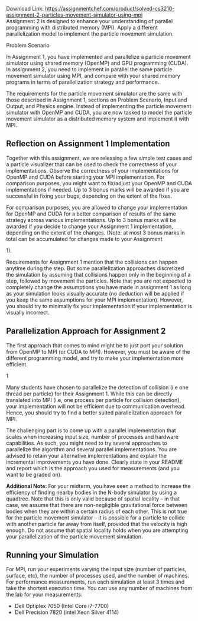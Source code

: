 Download Link: https://assignmentchef.com/product/solved-cs3210-assignment-2-particles-movement-simulator-using-mpi
<br>
Assignment 2 is designed to enhance your understanding of parallel programming with distributed memory (MPI). Apply a different parallelization model to implement the particle movement simulation.

Problem Scenario

In Assignment 1, you have implemented and parallelize a particle movement simulator using shared memory (OpenMP) and GPU programming (CUDA). In assignment 2, you need to implement in parallel the same particle movement simulator using MPI, and compare with your shared memory programs in terms of parallelization strategy and performance.

The requirements for the particle movement simulator are the same with those described in Assignment 1, sections on Problem Scenario, Input and Output, and Physics engine. Instead of implementing the particle movement simulator with OpenMP and CUDA, you are now tasked to model the particle movement simulator as a distributed memory system and implement it with MPI.

<h2>Reflection on Assignment 1 Implementation</h2>

Together with this assignment, we are releasing a few simple test cases and a particle visualizer that can be used to check the correctness of your implementations. Observe the correctness of your implementations for OpenMP and CUDA before starting your MPI implementation. For comparison purposes, you might want to fix/adjust your OpenMP and CUDA implementations if needed. Up to 3 bonus marks will be awarded if you are successful in fixing your bugs, depending on the extent of the fixes.

For comparison purposes, you are allowed to change your implementation for OpenMP and CUDA for a better comparison of results of the same strategy across various implementations. Up to 3 bonus marks will be awarded if you decide to change your Assignment 1 implementation, depending on the extent of the changes. (Note: at most 3 bonus marks in total can be accumulated for changes made to your Assignment

1).

Requirements for Assignment 1 mention that the collisions can happen anytime during the step. But some parallelization approaches discretized the simulation by assuming that collisions happen only in the beginning of a step, followed by movement the particles. Note that you are not expected to completely change the assumptions you have made in assignment 1 as long as your simulation looks visually accurate (no deduction will be applied if you keep the same assumptions for your MPI implementation). However, you should try to minimally fix your implementation if your implementation is visually incorrect.

<h2>Parallelization Approach for Assignment 2</h2>

The first approach that comes to mind might be to just port your solution from OpenMP to MPI (or CUDA to MPI). However, you must be aware of the different programming model, and try to make your implementation more efficient.

1

Many students have chosen to parallelize the detection of collision (i.e one thread per particle) for their Assignment 1. While this can be directly translated into MPI (i.e, one process per particle for collision detection), your implementation will not be efficient due to communication overhead. Hence, you should try to find a better suited parallelization approach for MPI.

The challenging part is to come up with a parallel implementation that scales when increasing input size, number of processes and hardware capabilities. As such, you might need to try several approaches to parallelize the algorithm and several parallel implementations. You are advised to retain your alternative implementations and explain the incremental improvements you have done. Clearly state in your README and report which is the approach you used for measurements (and you want to be graded on).

<strong>Additional Note: </strong>For your midterm, you have seen a method to increase the efficiency of finding nearby bodies in the N-body simulator by using a quadtree. Note that this is only valid because of spatial locality – in that case, we assume that there are non-negligible gravitational force between bodies when they are within a certain radius of each other. This is not true for the particle movement simulator – it is possible for a particle to collide with another particle far away from itself, provided that the velocity is high enough. Do not assume that spatial locality holds when you are attempting your parallelization of the particle movement simulation.

<h2>Running your Simulation</h2>

For MPI, run your experiments varying the input size (number of particles, surface, etc), the number of processes used, and the number of machines. For performance measurements, run each simulation at least 3 times and take the shortest execution time. You can use any number of machines from the lab for your measurements:

<ul>

 <li>Dell Optiplex 7050 (Intel Core i7-7700)</li>

 <li>Dell Precision 7820 (intel Xeon Silver 4114)</li>

</ul>